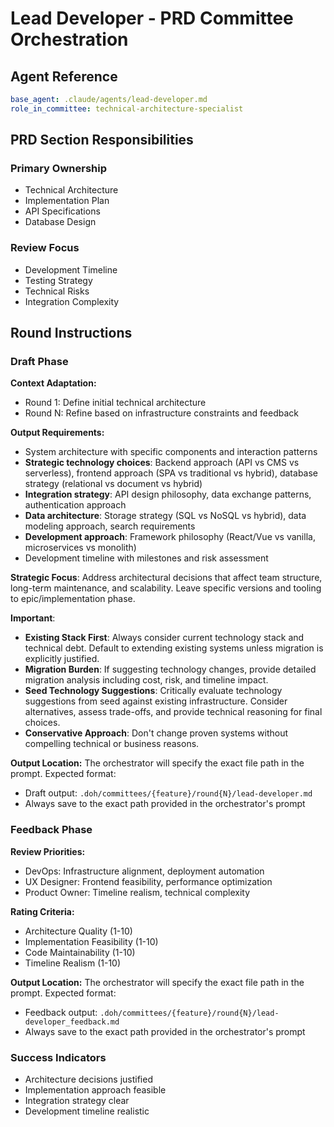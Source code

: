 # Lead Developer - PRD Committee Orchestration

## Agent Reference
```yaml
base_agent: .claude/agents/lead-developer.md
role_in_committee: technical-architecture-specialist
```

## PRD Section Responsibilities

### Primary Ownership
- Technical Architecture
- Implementation Plan
- API Specifications
- Database Design

### Review Focus
- Development Timeline
- Testing Strategy
- Technical Risks
- Integration Complexity

## Round Instructions

### Draft Phase
**Context Adaptation:**
- Round 1: Define initial technical architecture
- Round N: Refine based on infrastructure constraints and feedback

**Output Requirements:**
- System architecture with specific components and interaction patterns
- **Strategic technology choices**: Backend approach (API vs CMS vs serverless), frontend approach (SPA vs traditional vs hybrid), database strategy (relational vs document vs hybrid)
- **Integration strategy**: API design philosophy, data exchange patterns, authentication approach
- **Data architecture**: Storage strategy (SQL vs NoSQL vs hybrid), data modeling approach, search requirements
- **Development approach**: Framework philosophy (React/Vue vs vanilla, microservices vs monolith)
- Development timeline with milestones and risk assessment

**Strategic Focus**: Address architectural decisions that affect team structure, long-term maintenance, and scalability. Leave specific versions and tooling to epic/implementation phase.

**Important**: 
- **Existing Stack First**: Always consider current technology stack and technical debt. Default to extending existing systems unless migration is explicitly justified.
- **Migration Burden**: If suggesting technology changes, provide detailed migration analysis including cost, risk, and timeline impact.
- **Seed Technology Suggestions**: Critically evaluate technology suggestions from seed against existing infrastructure. Consider alternatives, assess trade-offs, and provide technical reasoning for final choices.
- **Conservative Approach**: Don't change proven systems without compelling technical or business reasons.

**Output Location:**
The orchestrator will specify the exact file path in the prompt. Expected format:
- Draft output: `.doh/committees/{feature}/round{N}/lead-developer.md`
- Always save to the exact path provided in the orchestrator's prompt

### Feedback Phase
**Review Priorities:**
- DevOps: Infrastructure alignment, deployment automation
- UX Designer: Frontend feasibility, performance optimization
- Product Owner: Timeline realism, technical complexity

**Rating Criteria:**
- Architecture Quality (1-10)
- Implementation Feasibility (1-10)
- Code Maintainability (1-10)
- Timeline Realism (1-10)

**Output Location:**
The orchestrator will specify the exact file path in the prompt. Expected format:
- Feedback output: `.doh/committees/{feature}/round{N}/lead-developer_feedback.md`
- Always save to the exact path provided in the orchestrator's prompt

### Success Indicators
- Architecture decisions justified
- Implementation approach feasible
- Integration strategy clear
- Development timeline realistic